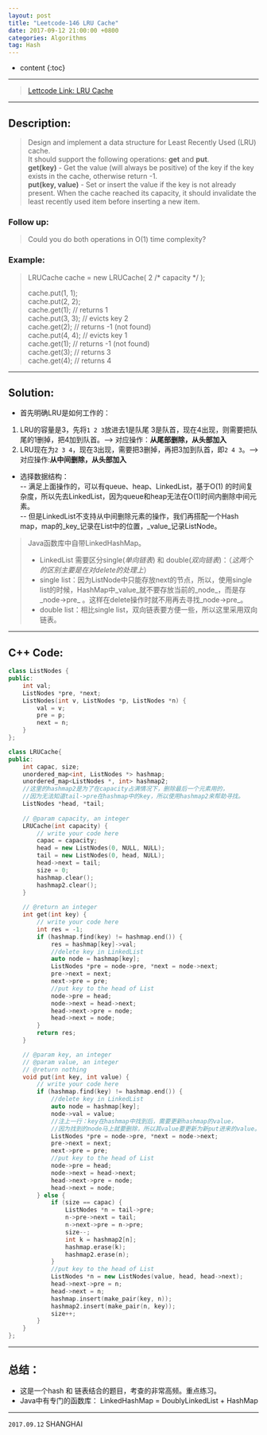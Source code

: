 ```yaml
---
layout: post
title: "Leetcode-146 LRU Cache"
date: 2017-09-12 21:00:00 +0800 
categories: Algorithms
tag: Hash
---
```

* content
{:toc}

---

>[Lettcode Link: LRU Cache](https://leetcode.com/problems/lru-cache/description/)

---

<!-- more -->

## Description:    
>Design and implement a data structure for Least Recently Used (LRU) cache.     
>It should support the following operations: **get** and **put**.    
>**get(key)** - Get the value (will always be positive) of the key if the key exists in the cache, otherwise return -1.    
>**put(key, value)** - Set or insert the value if the key is not already present. When the cache reached its capacity, it should invalidate the least recently used item before inserting a new item.     


 ### Follow up:    
>Could you do both operations in O(1) time complexity?    

 ### Example:     
>LRUCache cache = new LRUCache( 2 /* capacity */ );    
>    
>cache.put(1, 1);    
>cache.put(2, 2);    
>cache.get(1);       // returns 1    
>cache.put(3, 3);    // evicts key 2    
>cache.get(2);       // returns -1 (not found)    
>cache.put(4, 4);    // evicts key 1    
>cache.get(1);       // returns -1 (not found)    
>cache.get(3);       // returns 3    
>cache.get(4);       // returns 4    

---
    
## Solution:    
- 首先明确LRU是如何工作的：    
1. LRU的容量是3，先将`1 2 3`放进去1是队尾 3是队首，现在4出现，则需要把队尾的1删掉，把4加到队首。--> 对应操作：**从尾部删除，从头部加入**    
2. LRU现在为`2 3 4`，现在3出现，需要把3删掉，再把3加到队首，即`2 4 3`。-->对应操作:**从中间删除，从头部加入**     
       
- 选择数据结构：    
-- 满足上面操作的，可以有queue、heap、LinkedList，基于O(1) 的时间复杂度，所以先去LinkedList，因为queue和heap无法在O(1)时间内删除中间元素。        
-- 但是LinkedList不支持从中间删除元素的操作，我们再搭配一个Hash map，map的_key_记录在List中的位置，_value_记录ListNode。    
>Java函数库中自带LinkedHashMap。    
>- LinkedList 需要区分single(_单向链表_) 和 double(_双向链表_)：（_这两个的区别主要是在对delete的处理上_）    
>- single list：因为ListNode中只能存放next的节点，所以，使用single list的时候，HashMap中_value_就不要存放当前的_node_，而是存_node->pre_ 。这样在delete操作时就不用再去寻找_node->pre_。         
>- double list：相比single list，双向链表要方便一些，所以这里采用双向链表。      

---     
       
## C++ Code:     

```cpp
class ListNodes {
public:
    int val;
    ListNodes *pre, *next;
    ListNodes(int v, ListNodes *p, ListNodes *n) {
        val = v;
        pre = p;
        next = n;
    }
};

class LRUCache{
public:
    int capac, size;
    unordered_map<int, ListNodes *> hashmap;
    unordered_map<ListNodes *, int> hashmap2;
    //这里的hashmap2是为了在capacity占满情况下，删除最后一个元素用的， 
    //因为无法知道tail->pre在hashmap中的key，所以使用hashmap2来帮助寻找。
    ListNodes *head, *tail;
    
    // @param capacity, an integer
    LRUCache(int capacity) {
        // write your code here
        capac = capacity;
        head = new ListNodes(0, NULL, NULL);
        tail = new ListNodes(0, head, NULL);
        head->next = tail;
        size = 0;
        hashmap.clear();
        hashmap2.clear();
    }
    
    // @return an integer
    int get(int key) {
        // write your code here
        int res = -1;
        if (hashmap.find(key) != hashmap.end()) {
            res = hashmap[key]->val;
            //delete key in LinkedList
            auto node = hashmap[key];
            ListNodes *pre = node->pre, *next = node->next;
            pre->next = next;
            next->pre = pre;
            //put key to the head of List
            node->pre = head;
            node->next = head->next;
            head->next->pre = node;
            head->next = node;
        }
        return res;
    }

    // @param key, an integer
    // @param value, an integer
    // @return nothing
    void put(int key, int value) {
        // write your code here
        if (hashmap.find(key) != hashmap.end()) {
            //delete key in LinkedList
            auto node = hashmap[key];
            node->val = value;  
            //注上一行：key在hashmap中找到后，需要更新hashmap的value，
            //因为找到的node马上就要删除，所以其value要更新为新put进来的value。
            ListNodes *pre = node->pre, *next = node->next;
            pre->next = next;
            next->pre = pre;
            //put key to the head of List
            node->pre = head;
            node->next = head->next;
            head->next->pre = node;
            head->next = node;
        } else {
            if (size == capac) {
                ListNodes *n = tail->pre;
                n->pre->next = tail;
                n->next->pre = n->pre;
                size--;
                int k = hashmap2[n];
                hashmap.erase(k);
                hashmap2.erase(n);
            }
            //put key to the head of List
            ListNodes *n = new ListNodes(value, head, head->next);
            head->next->pre = n;
            head->next = n;
            hashmap.insert(make_pair(key, n));
            hashmap2.insert(make_pair(n, key));
            size++;
        }
    }
};

```

---

## 总结：   
- 这是一个hash 和 链表结合的题目，考查的非常高频。重点练习。     
- Java中有专门的函数库： LinkedHashMap = DoublyLinkedList + HashMap     

---

`2017.09.12` SHANGHAI     
